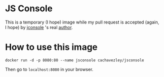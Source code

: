 <!---
NOTE
This is the file that is used by Docker to publish the image information.
https://registry.hub.docker.com/u/cachavezley/jsconsole/
-->

# JS Console
This is a temporary (I hope) image while my pull request is accepted (again, I hope) by [jconsole](http://jsconsole.com/)
's real [author](https://github.com/remy/jsconsole).


# How to use this image
    docker run -d -p 8080:80 --name jsconsole cachavezley/jsconsole
Then go to `localhost:8080` in your browser.